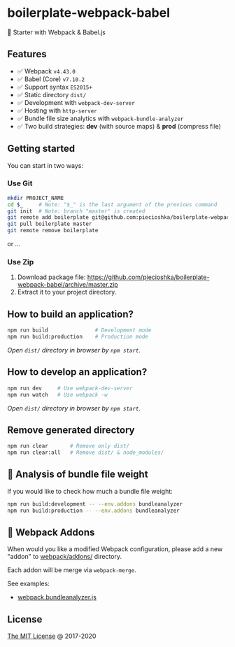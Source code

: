 # boilerplate-webpack-babel

🍴 Starter with Webpack & Babel.js

## Features

* :white_check_mark: Webpack `v4.43.0`
* :white_check_mark: Babel (Core) `v7.10.2`
* :white_check_mark: Support syntax `ES2015+`
* :white_check_mark: Static directory `dist/`
* :white_check_mark: Development with `webpack-dev-server`
* :white_check_mark: Hosting with `http-server`
* :white_check_mark: Bundle file size analytics with `webpack-bundle-analyzer`
* :white_check_mark: Two build strategies: **dev** (with source maps) & **prod** (compress file)

## Getting started

You can start in two ways:

### Use Git

```bash
mkdir PROJECT_NAME
cd $_     # Note: "$_" is the last argument of the previous command
git init  # Note: branch "master" is created
git remote add boilerplate git@github.com:piecioshka/boilerplate-webpack-babel.git
git pull boilerplate master
git remote remove boilerplate
```

or ...

### Use Zip

1. Download package file:
    <https://github.com/piecioshka/boilerplate-webpack-babel/archive/master.zip>
2. Extract it to your project directory.

## How to build an application?

```bash
npm run build               # Development mode
npm run build:production    # Production mode
```

_Open `dist/` directory in browser by `npm start`._

## How to develop an application?

```bash
npm run dev     # Use webpack-dev-server
npm run watch   # Use webpack -w
```

_Open `dist/` directory in browser by `npm start`._

## Remove generated directory

```bash
npm run clear       # Remove only dist/
npm run clear:all   # Remove dist/ & node_modules/
```

## 🧪 Analysis of bundle file weight

If you would like to check how much a bundle file weight:

```bash
npm run build:development -- --env.addons bundleanalyzer
npm run build:production -- --env.addons bundleanalyzer
```

## 🧩 Webpack Addons

When would you like a modified Webpack configuration, please add a new "addon"
to [webpack/addons/](webpack/addons/) directory.

Each addon will be merge via `webpack-merge`.

See examples:

* [webpack.bundleanalyzer.js](webpack/addons/webpack.bundleanalyzer.js)

## License

[The MIT License](http://piecioshka.mit-license.org) @ 2017-2020
